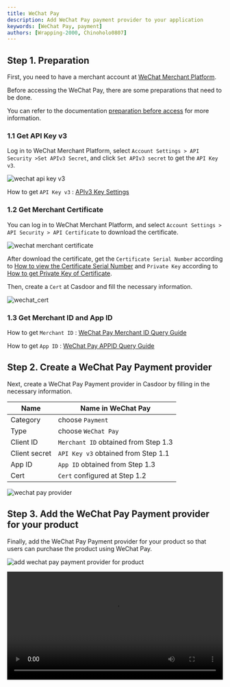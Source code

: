 ```yaml
---
title: WeChat Pay
description: Add WeChat Pay payment provider to your application
keywords: [WeChat Pay, payment]
authors: [Wrapping-2000, Chinoholo0807]
---
```


## Step 1. Preparation
First, you need to have a merchant account at [WeChat Merchant Platform](https://pay.weixin.qq.com/index.php/public/wechatpay_en).

Before accessing the WeChat Pay, there are some preparations that need to be done.

You can refer to the documentation [preparation before access](https://pay.weixin.qq.com/docs/merchant/products/native-payment/preparation.html) for more information.

### 1.1 Get API Key v3

Log in to WeChat Merchant Platform, select `Account Settings > API Security >Set APIv3 Secret`, and click `Set APIv3 secret` to get the `API Key v3`.

![wechat api key v3](/img/providers/payment/wechat_apikey_v3.png)

How to get `API Key v3` : [APIv3 Key Settings](https://kf.qq.com/faq/180830E36vyQ180830AZFZvu.html)
### 1.2 Get Merchant Certificate

You can log in to WeChat Merchant Platform, and select `Account Settings > API Security > API Certificate` to download the certificate.

![wechat merchant certificate](/img/providers/payment/wechat_mch_cert.png)

After download the certificate, get the `Certificate Serial Number` according to [How to view the Certificate Serial Number](https://pay.weixin.qq.com/wiki/doc/apiv3/wechatpay/wechatpay7_0.shtml#part-5) and `Private Key` according to [How to get Private Key of Certificate](https://pay.weixin.qq.com/wiki/doc/apiv3/wechatpay/wechatpay3_1.shtml).

Then, create a `Cert` at Casdoor and fill the necessary information.

![wechat_cert](/img/providers/payment/wechat_cert.png)

### 1.3 Get Merchant ID and App ID

How to get `Merchant ID` : [WeChat Pay Merchant ID Query Guide](https://kf.qq.com/faq/200729EZ7fEj200729aumYR7.html)

How to get `App ID` : [WeChat Pay APPID Query Guide](https://pay.weixin.qq.com/static/pay_setting/appid_protocol.shtml)

## Step 2.  Create a WeChat Pay Payment provider


Next, create a WeChat Pay Payment provider in Casdoor by filling in the necessary information.

| Name          | Name in WeChat Pay |
|---------------|--------------------|
|Category       |   choose `Payment` |
|Type           |   choose `WeChat Pay`  |
| Client ID     | `Merchant ID` obtained from Step 1.3  |
| Client secret | `API Key v3` obtained from Step 1.1  |
| App ID        | `App ID` obtained from Step 1.3 | 
| Cert          | `Cert` configured at Step 1.2 |

<!-- The acquisition of `Merchant ID` and `APIv3 key` is as mentioned before. For the App ID, see [here](https://pay.weixin.qq.com/static/pay_setting/appid_protocol.shtml) for more help. -->

![wechat pay provider](/img/providers/payment/wechat_provider.png)

## Step 3. Add the WeChat Pay Payment provider for your product

Finally, add the WeChat Pay Payment provider for your product so that users can purchase the product using WeChat Pay.

![add wechat pay payment provider for product](/img/providers/payment/wechat_product.png)

<video src="/video/provider/payment/use_wechatpay_buy_product.mp4" controls="controls" width="100%"></video>
